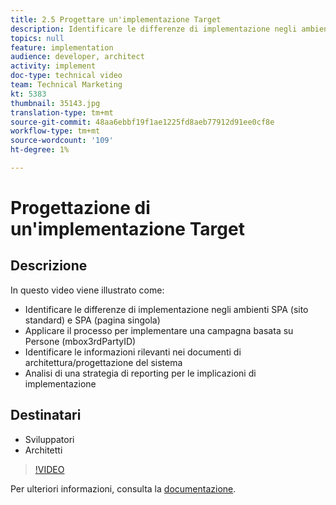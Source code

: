 ```yaml
---
title: 2.5 Progettare un'implementazione Target
description: Identificare le differenze di implementazione negli ambienti SPA (sito standard) e per le app a pagina singola, Applicare il processo per implementare una campagna basata su Persone (mbox3rdPartyID), Identificare le informazioni rilevanti nell'architettura del sistema e nei documenti di progettazione, Analizzare una strategia di reporting per le implicazioni di implementazione
topics: null
feature: implementation
audience: developer, architect
activity: implement
doc-type: technical video
team: Technical Marketing
kt: 5383
thumbnail: 35143.jpg
translation-type: tm+mt
source-git-commit: 48aa6ebbf19f1ae1225fd8aeb77912d91ee0cf8e
workflow-type: tm+mt
source-wordcount: '109'
ht-degree: 1%

---
```



# Progettazione di un&#39;implementazione Target

## Descrizione

In questo video viene illustrato come:

* Identificare le differenze di implementazione negli ambienti SPA (sito standard) e SPA (pagina singola)
* Applicare il processo per implementare una campagna basata su Persone (mbox3rdPartyID)
* Identificare le informazioni rilevanti nei documenti di architettura/progettazione del sistema
* Analisi di una strategia di reporting per le implicazioni di implementazione

## Destinatari

* Sviluppatori
* Architetti

>[!VIDEO](https://video.tv.adobe.com/v/35143/?quality=12)

Per ulteriori informazioni, consulta la [documentazione](https://docs.adobe.com/content/help/en/target/using/implement-target/implementing-target.html).
